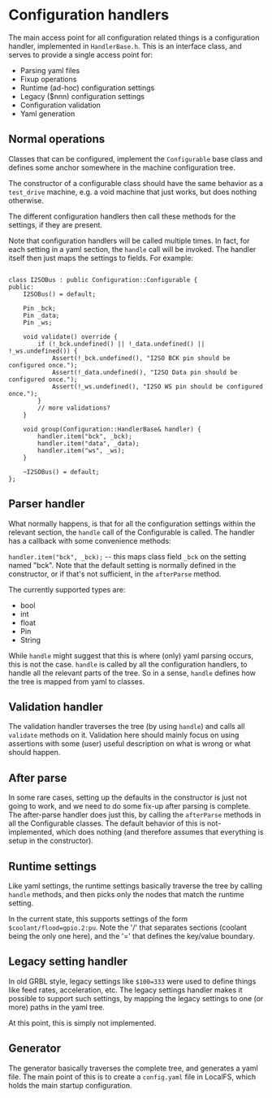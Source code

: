 # Configuration handlers

The main access point for all configuration related things is a 
configuration handler, implemented in `HandlerBase.h`. This 
is an interface class, and serves to provide a single access 
point for:

- Parsing yaml files
- Fixup operations
- Runtime (ad-hoc) configuration settings
- Legacy ($nnn) configuration settings
- Configuration validation
- Yaml generation

## Normal operations

Classes that can be configured, implement the `Configurable` 
base class and defines some anchor somewhere in the machine 
configuration tree.

The constructor of a configurable class should have the same behavior
as a `test_drive` machine, e.g. a void machine that just works, but 
does nothing otherwise.

The different configuration handlers then call these methods for 
the settings, if they are present.

Note that configuration handlers will be called multiple times. In 
fact, for each setting in a yaml section, the `handle` call will be 
invoked. The handler itself then just maps the settings to fields.
For example:

```

class I2SOBus : public Configuration::Configurable {
public:
    I2SOBus() = default;

    Pin _bck;
    Pin _data;
    Pin _ws;

    void validate() override {
        if (!_bck.undefined() || !_data.undefined() || !_ws.undefined()) {
            Assert(!_bck.undefined(), "I2SO BCK pin should be configured once.");
            Assert(!_data.undefined(), "I2SO Data pin should be configured once.");
            Assert(!_ws.undefined(), "I2SO WS pin should be configured once.");
        }
        // more validations?
    }

    void group(Configuration::HandlerBase& handler) {
        handler.item("bck", _bck);
        handler.item("data", _data);
        handler.item("ws", _ws);
    }

    ~I2SOBus() = default;
};
```

## Parser handler

What normally happens, is that for all the configuration settings
within the relevant section, the `handle` call of the Configurable 
is called. The handler has a callback with some convenience methods:

`handler.item("bck", _bck);` -- this maps class field `_bck` on
the setting named "bck". Note that the default setting is normally 
defined in the constructor, or if that's not sufficient, in the 
`afterParse` method.

The currently supported types are:

- bool
- int
- float
- Pin
- String

While `handle` might suggest that this is where (only) yaml parsing 
occurs, this is not the case. `handle` is called by all the configuration
handlers, to handle all the relevant parts of the tree. So in a sense, 
`handle` defines how the tree is mapped from yaml to classes.

## Validation handler

The validation handler traverses the tree (by using `handle`) and 
calls all `validate` methods on it. Validation here should mainly 
focus on using assertions with some (user) useful description on 
what is wrong or what should happen.

## After parse

In some rare cases, setting up the defaults in the constructor is just 
not going to work, and we need to do some fix-up after parsing is 
complete. The after-parse handler does just this, by calling the 
`afterParse` methods in all the Configurable classes. The default 
behavior of this is not-implemented, which does nothing (and therefore
assumes that everything is setup in the constructor).

## Runtime settings

Like yaml settings, the runtime settings basically traverse the 
tree by calling `handle` methods, and then picks only the nodes that 
match the runtime setting. 

In the current state, this supports settings of the form 
`$coolant/flood=gpio.2:pu`. Note the '/' that separates sections 
(coolant being the only one here), and the '=' that defines the 
key/value boundary. 

## Legacy setting handler

In old GRBL style, legacy settings like `$100=333` were used to define
things like feed rates, acceleration, etc. The legacy settings handler
makes it possible to support such settings, by mapping the legacy 
settings to one (or more) paths in the yaml tree. 

At this point, this is simply not implemented. 

## Generator

The generator basically traverses the complete tree, and generates a 
yaml file. The main point of this is to create a `config.yaml` file 
in LocalFS, which holds the main startup configuration.
